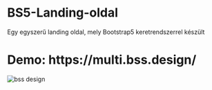 # BS5-Landing-oldal

<p>Egy egyszerű landing oldal, mely Bootstrap5 keretrendszerrel készült</p>

<h1>Demo: https://multi.bss.design/ </h1>





![bss design](https://user-images.githubusercontent.com/57763511/152028769-eab16ef5-958b-495d-b5b4-5e09cee2680b.jpg)
